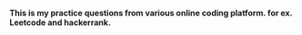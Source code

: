 <b> This is my practice questions from various online coding platform. for ex. Leetcode and hackerrank.<b>
